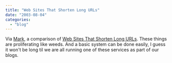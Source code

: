 ```yaml
---
title: "Web Sites That Shorten Long URLs"
date: "2003-08-04"
categories: 
  - "blog"
---
```


Via [Mark](http://markpasc.org/weblog/2003/08/04_tiny.html), a comparison of [Web Sites That Shorten Long URLs](http://notlong.com/links/ "notlong: Web Sites That Shorten Long URLs"). These things are proliferating like weeds. And a basic system can be done easily, I guess it won't be long til we are all running one of these services as part of our blogs.
